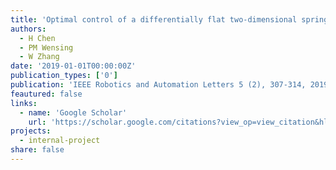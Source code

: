 ```yaml
---
title: 'Optimal control of a differentially flat two-dimensional spring-loaded inverted pendulum model'
authors:
  - H Chen
  - PM Wensing
  - W Zhang
date: '2019-01-01T00:00:00Z'
publication_types: ['0']
publication: 'IEEE Robotics and Automation Letters 5 (2), 307-314, 2019'
feautured: false
links:
  - name: 'Google Scholar'
    url: 'https://scholar.google.com/citations?view_op=view_citation&hl=en&user=sFTLO0EAAAAJ&citation_for_view=sFTLO0EAAAAJ:fQNAKQ3IYiAC'
projects:
  - internal-project
share: false
---
```

